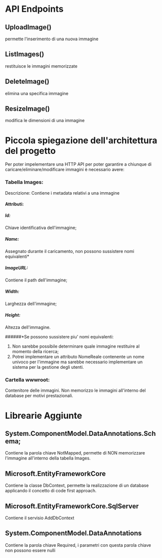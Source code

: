 # API Endpoints
## UploadImage()
permette l'inserimento di una nuova immagine

## ListImages()
restituisce le immagini memorizzate
## DeleteImage()
elimina una specifica immagine
## ResizeImage()
modifica le dimensioni di una immagine

# Piccola spiegazione dell'architettura del progetto
Per poter impelementare una HTTP API per poter garantire a chiunque di caricare/eliminare/modificare immagini è necessario avere:
	
### Tabella Images:
Descrizione: Contiene i metadata relativi a una immagine
#### Attributi:
##### Id: 		
Chiave identificativa dell'immagine;
##### Name: 		
Assegnato durante il caricamento, non possono sussistere nomi equivalenti*
##### ImageURL: 	
Contiene il path dell'immagine;
##### Width:		
Larghezza dell'immagine;
##### Height:	
Altezza dell'immagine.

######*Se possono sussistere piu' nomi equivalenti:
1) Non sarebbe possibile determinare quale immagine restituire al momento della ricerca;
2) Potrei implementare un attributo NomeReale contenente un nome univoco per l'immagine ma sarebbe necessario implementare un sistema per la gestione degli utenti.

		
###	Cartella wwwroot: 
Contenitore delle immagini.
Non memorizzo le immagini all'interno del database per motivi prestazionali.

# Librearie Aggiunte
## System.ComponentModel.DataAnnotations.Schema;
Contiene la parola chiave NotMapped, permette di NON memorizzare 
l'immagine all'interno della
tabella Images.
## Microsoft.EntityFrameworkCore
Contiene la classe DbContext, permette la realizzazione di un database applicando il concetto di code first approach.
## Microsoft.EntityFrameworkCore.SqlServer
Contiene il servisio AddDbContext
## System.ComponentModel.DataAnnotations
Contiene la parola chiave Required, i parametri con questa parola chiave non possono essere nulli
